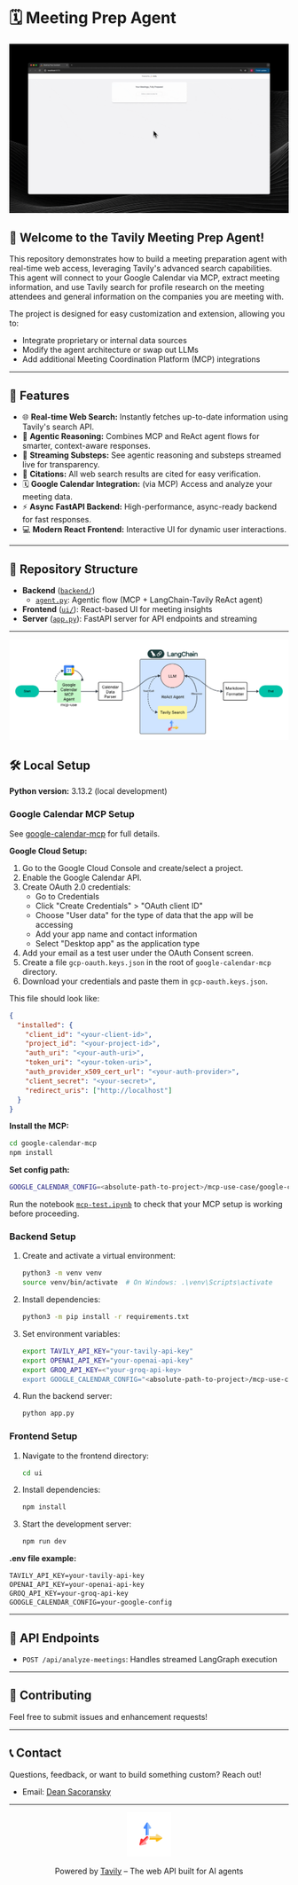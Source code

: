 # 🗓️ Meeting Prep Agent

<div align="center">
  <img src="images/meeting-prep-agent.gif" alt="Tavily Chatbot Demo" width="600"/>
</div>

## 👋 Welcome to the Tavily Meeting Prep Agent!

This repository demonstrates how to build a meeting preparation agent with real-time web access, leveraging Tavily's advanced search capabilities. This agent will connect to your Google Calendar via MCP, extract meeting information, and use Tavily search for profile research on the meeting attendees and general information on the companies you are meeting with.

The project is designed for easy customization and extension, allowing you to:

- Integrate proprietary or internal data sources
- Modify the agent architecture or swap out LLMs
- Add additional Meeting Coordination Platform (MCP) integrations

---

## 🚀 Features

- 🌐 **Real-time Web Search:** Instantly fetches up-to-date information using Tavily's search API.
- 🧠 **Agentic Reasoning:** Combines MCP and ReAct agent flows for smarter, context-aware responses.
- 🔄 **Streaming Substeps:** See agentic reasoning and substeps streamed live for transparency.
- 🔗 **Citations:** All web search results are cited for easy verification.
- 🗓️ **Google Calendar Integration:** (via MCP) Access and analyze your meeting data.
- ⚡ **Async FastAPI Backend:** High-performance, async-ready backend for fast responses.
- 💻 **Modern React Frontend:** Interactive UI for dynamic user interactions.

---
## 📂 Repository Structure

- **Backend** ([`backend/`](./backend))
  - [`agent.py`](./backend/agent.py): Agentic flow (MCP + LangChain-Tavily ReAct agent)
- **Frontend** ([`ui/`](./ui)): React-based UI for meeting insights
- **Server** ([`app.py`](./app.py)): FastAPI server for API endpoints and streaming

---


![LangGraph Backend Architecture](images/diagram.png)

## 🛠️ Local Setup

**Python version:** 3.13.2 (local development)

### Google Calendar MCP Setup

See [google-calendar-mcp](https://github.com/nspady/google-calendar-mcp) for full details.

**Google Cloud Setup:**
1. Go to the Google Cloud Console and create/select a project.
2. Enable the Google Calendar API.
3. Create OAuth 2.0 credentials:
   - Go to Credentials
   - Click "Create Credentials" > "OAuth client ID"
   - Choose "User data" for the type of data that the app will be accessing
   - Add your app name and contact information
   - Select "Desktop app" as the application type
4. Add your email as a test user under the OAuth Consent screen.
5. Create a file `gcp-oauth.keys.json` in the root of `google-calendar-mcp` directory.
5. Download your credentials and paste them in `gcp-oauth.keys.json`.

This file should look like:

```json
{
  "installed": {
    "client_id": "<your-client-id>",
    "project_id": "<your-project-id>",
    "auth_uri": "<your-auth-uri>",
    "token_uri": "<your-token-uri>",
    "auth_provider_x509_cert_url": "<your-auth-provider>",
    "client_secret": "<your-secret>",
    "redirect_uris": ["http://localhost"]
  }
}
```

**Install the  MCP:**
```bash
cd google-calendar-mcp
npm install
```

**Set config path:**
```bash
GOOGLE_CALENDAR_CONFIG=<absolute-path-to-project>/mcp-use-case/google-calendar-mcp/build/index.js
```
Run the notebook [`mcp-test.ipynb`](./notebooks/mcp-test.ipynb) to check that your MCP setup is working before proceeding.


### Backend Setup

1. Create and activate a virtual environment:
    ```bash
    python3 -m venv venv
    source venv/bin/activate  # On Windows: .\venv\Scripts\activate
    ```
2. Install dependencies:
    ```bash
    python3 -m pip install -r requirements.txt
    ```
3. Set environment variables:
    ```bash
    export TAVILY_API_KEY="your-tavily-api-key"
    export OPENAI_API_KEY="your-openai-api-key"
    export GROQ_API_KEY=<"your-groq-api-key>
    export GOOGLE_CALENDAR_CONFIG="<absolute-path-to-project>/mcp-use-case/google-calendar-mcp/build/index.js"
    ```
4. Run the backend server:
    ```bash
    python app.py
    ```

### Frontend Setup

1. Navigate to the frontend directory:
    ```bash
    cd ui
    ```
2. Install dependencies:
    ```bash
    npm install
    ```
3. Start the development server:
    ```bash
    npm run dev
    ```

**.env file example:**
```env
TAVILY_API_KEY=your-tavily-api-key
OPENAI_API_KEY=your-openai-api-key
GROQ_API_KEY=your-groq-api-key
GOOGLE_CALENDAR_CONFIG=your-google-config
```

---


## 📡 API Endpoints

- `POST /api/analyze-meetings`: Handles streamed LangGraph execution

---

## 🤝 Contributing

Feel free to submit issues and enhancement requests!

---

## 📞 Contact

Questions, feedback, or want to build something custom? Reach out!

- Email: [Dean Sacoransky](mailto:deansa@tavily.com)

---

<div align="center">
  <img src="images/logo_circle.png" alt="Tavily Logo" width="80"/>
  <p>Powered by <a href="https://tavily.com">Tavily</a> – The web API built for AI agents</p>
</div>
